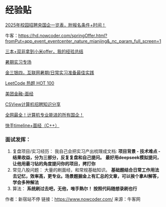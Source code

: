 # 经验贴

[2025年校园招聘央国企一览表，附报名条件+时间！](https://www.gwy.com/gqzp/378561.html)

牛客：https://hd.nowcoder.com/springOffer.html?fromPut=app_event_eventcenter_nature_mianjing&_nc_param_full_screen=1

[三本+双非拿到小米offer，我的经验总结](https://zhuanlan.zhihu.com/p/490705966)

[暑期实习专场](https://www.nowcoder.com/jobs/activity/v2/special-activity/index/26sqsx?pageSource=5011)

[金三银四，互联网暑期/日常实习准备最佳实践](https://zhuanlan.zhihu.com/p/614574475)

[LeetCode 热题 HOT 100](https://leetcode.cn/problem-list/2cktkvj/)

[美团金融-面经](https://note.youdao.com/ynoteshare/index.html?id=6052a8242e501658c4f1f2159e70ffaf&type=note&_time=1743678121374)

[CSView计算机招聘知识分享](http://www.csview.cn/)

[全网最全！计算机专业能进的所有国企！](https://zhuanlan.zhihu.com/p/692155984)

[快手timeline+面经（C++）](https://www.nowcoder.com/feed/main/detail/08b27fef973045d68c21aaa8923ba6e1?sourceSSR=search)



### 面试发挥：

1.  复盘项目/实习经历： 我自己会把实习产出梳理成文档: **项目背景 - 技术难点 - 结果收益，分为三部分，反复复盘和自己提问。** **最好用deepseek模拟提问，让他用最刁钻的角度提问你的项目，拷打你**
2.  常见八股问题： 大量的刷面经，和常规基础知识。 **基础题结合日常工作用法去记忆，效率高，更专业。场景题掘金上有汇总的文章，可以挨个拿AI解答，学会多种解法**
3.  算法： **系统刷过去吧，无他，唯手熟尔！ 按照代码随想录刷也行**

作者：新宿站不停
链接：https://www.nowcoder.com/
来源：牛客网